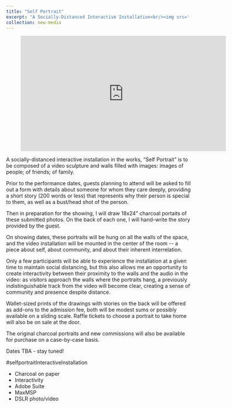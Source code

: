 ```yaml
---
title: "Self Portrait"
excerpt: "A Socially-Distanced Interactive Installation<br/><img src='../images/Chanan3.jpg'> A socially-distanced interactive installation in the works, “Self Portrait” is to be composed of a video sculpture and walls filled with images: images of people; of friends; of family."
collection: new-media
---
```



<!-- blank line -->
<figure class="video_container">
<iframe width="560" height="315" src="https://www.youtube.com/embed/g-75yj2QY54" frameborder="0" allow="accelerometer; autoplay; encrypted-media; gyroscope; picture-in-picture" allowfullscreen></iframe>
</figure>



A socially-distanced interactive installation in the works, “Self Portrait” is to be composed of a video sculpture and walls filled with images: images of people; of friends; of family.

<!--- more --->

Prior to the performance dates, guests planning to attend will be asked to fill out a form with details about someone for whom they care deeply, providing a short story (200 words or less) that represents why their person is special to them, as well as a bust/head shot of the person. 

Then in preparation for the showing, I will draw 18x24" charcoal portaits of these submitted photos. On the back of each one, I will hand-write the story provided by the guest.

On showing dates, these portraits will be hung on all the walls of the space, and the video installation will be mounted in the center of the room -- a piece about self, about community, and about their inherent interrelation. 

Only a few participants will be able to experience the installation at a given time to maintain social distancing, but this also allows me an opportunity to create interactivity between their proximity to the walls and the audio in the video: as visitors approach the walls where the portraits hang, a previously indistinguishable track from the video will become clear, creating a sense of community and presence despite distance.

Wallet-sized prints of the drawings with stories on the back will be offered as add-ons to the admission fee, both will be modest sums or possibly available on a sliding scale. Raffle tickets to choose a portrait to take home will also be on sale at the door.

The original charcoal portraits and new commissions will also be available for purchase on a case-by-case basis.  


Dates TBA - stay tuned!

#selfportraitInteractiveInstallation

<!-- blank line -->
<!-- blank line -->

- Charcoal on paper
- Interactivity 
- Adobe Suite
- MaxMSP
- DSLR photo/video
